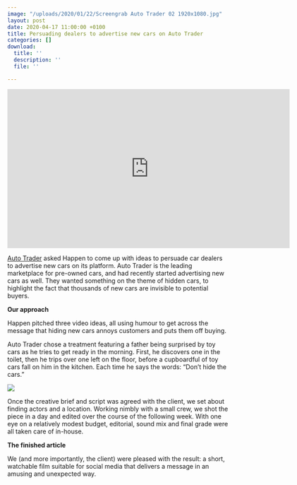 ```yaml
---
image: "/uploads/2020/01/22/Screengrab Auto Trader 02 1920x1080.jpg"
layout: post
date: 2020-04-17 11:00:00 +0100
title: Persuading dealers to advertise new cars on Auto Trader
categories: []
download:
  title: ''
  description: ''
  file: ''

---
```

<iframe src="https://player.vimeo.com/video/333544976" width="640" height="360" frameborder="0" allow="autoplay; fullscreen" allowfullscreen></iframe>

[Auto Trader](https://www.autotrader.co.uk "Auto Trader UK") asked Happen to come up with ideas to persuade car dealers to advertise new cars on its platform. Auto Trader is the leading marketplace for pre-owned cars, and had recently started advertising new cars as well. They wanted something on the theme of hidden cars, to highlight the fact that thousands of new cars are invisible to potential buyers.

**Our approach**

Happen pitched three video ideas, all using humour to get across the message that hiding new cars annoys customers and puts them off buying.

Auto Trader chose a treatment featuring a father being surprised by toy cars as he tries to get ready in the morning. First, he discovers one in the toilet, then he trips over one left on the floor, before a cupboardful of toy cars fall on him in the kitchen. Each time he says the words: “Don’t hide the cars.”

![](/uploads/2020/01/22/IMG_1635.jpg)

Once the creative brief and script was agreed with the client, we set about finding actors and a location. Working nimbly with a small crew, we shot the piece in a day and edited over the course of the following week. With one eye on a relatively modest budget, editorial, sound mix and final grade were all taken care of in-house.

**The finished article**

We (and more importantly, the client) were pleased with the result: a short, watchable film suitable for social media that delivers a message in an amusing and unexpected way.